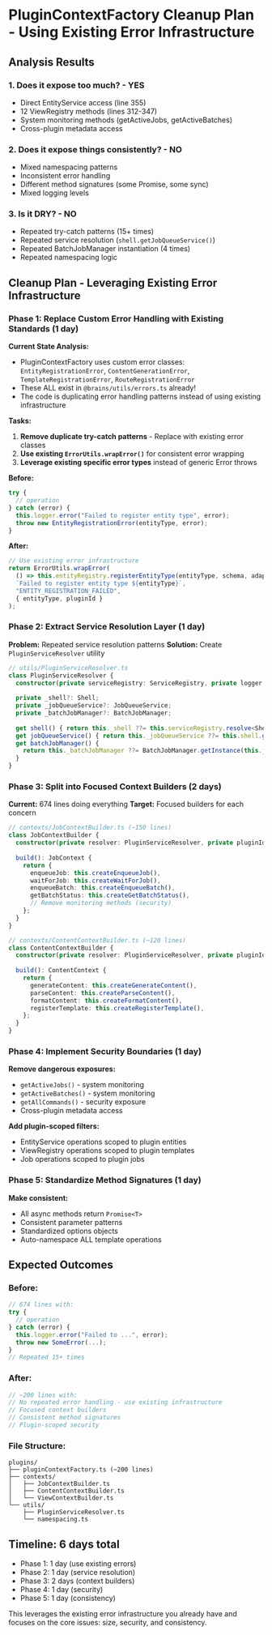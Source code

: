 # PluginContextFactory Cleanup Plan - Using Existing Error Infrastructure

## Analysis Results

### 1. **Does it expose too much?** - YES
- Direct EntityService access (line 355)
- 12 ViewRegistry methods (lines 312-347)
- System monitoring methods (getActiveJobs, getActiveBatches)
- Cross-plugin metadata access

### 2. **Does it expose things consistently?** - NO
- Mixed namespacing patterns
- Inconsistent error handling
- Different method signatures (some Promise, some sync)
- Mixed logging levels

### 3. **Is it DRY?** - NO
- Repeated try-catch patterns (15+ times)
- Repeated service resolution (`shell.getJobQueueService()`)
- Repeated BatchJobManager instantiation (4 times)
- Repeated namespacing logic

## Cleanup Plan - Leveraging Existing Error Infrastructure

### Phase 1: Replace Custom Error Handling with Existing Standards (1 day)

**Current State Analysis:**
- PluginContextFactory uses custom error classes: `EntityRegistrationError`, `ContentGenerationError`, `TemplateRegistrationError`, `RouteRegistrationError`
- These ALL exist in `@brains/utils/errors.ts` already!
- The code is duplicating error handling patterns instead of using existing infrastructure

**Tasks:**
1. **Remove duplicate try-catch patterns** - Replace with existing error classes
2. **Use existing `ErrorUtils.wrapError()`** for consistent error wrapping
3. **Leverage existing specific error types** instead of generic Error throws

**Before:**
```typescript
try {
  // operation
} catch (error) {
  this.logger.error("Failed to register entity type", error);
  throw new EntityRegistrationError(entityType, error);
}
```

**After:**
```typescript
// Use existing error infrastructure
return ErrorUtils.wrapError(
  () => this.entityRegistry.registerEntityType(entityType, schema, adapter),
  `Failed to register entity type ${entityType}`,
  "ENTITY_REGISTRATION_FAILED",
  { entityType, pluginId }
);
```

### Phase 2: Extract Service Resolution Layer (1 day)

**Problem:** Repeated service resolution patterns
**Solution:** Create `PluginServiceResolver` utility

```typescript
// utils/PluginServiceResolver.ts
class PluginServiceResolver {
  constructor(private serviceRegistry: ServiceRegistry, private logger: Logger) {}
  
  private _shell?: Shell;
  private _jobQueueService?: JobQueueService;
  private _batchJobManager?: BatchJobManager;
  
  get shell() { return this._shell ??= this.serviceRegistry.resolve<Shell>("shell"); }
  get jobQueueService() { return this._jobQueueService ??= this.shell.getJobQueueService(); }
  get batchJobManager() { 
    return this._batchJobManager ??= BatchJobManager.getInstance(this.jobQueueService, this.logger);
  }
}
```

### Phase 3: Split into Focused Context Builders (2 days)

**Current:** 674 lines doing everything
**Target:** Focused builders for each concern

```typescript
// contexts/JobContextBuilder.ts (~150 lines)
class JobContextBuilder {
  constructor(private resolver: PluginServiceResolver, private pluginId: string) {}
  
  build(): JobContext {
    return {
      enqueueJob: this.createEnqueueJob(),
      waitForJob: this.createWaitForJob(),
      enqueueBatch: this.createEnqueueBatch(),
      getBatchStatus: this.createGetBatchStatus(),
      // Remove monitoring methods (security)
    };
  }
}

// contexts/ContentContextBuilder.ts (~120 lines) 
class ContentContextBuilder {
  constructor(private resolver: PluginServiceResolver, private pluginId: string) {}
  
  build(): ContentContext {
    return {
      generateContent: this.createGenerateContent(),
      parseContent: this.createParseContent(),
      formatContent: this.createFormatContent(),
      registerTemplate: this.createRegisterTemplate(),
    };
  }
}
```

### Phase 4: Implement Security Boundaries (1 day)

**Remove dangerous exposures:**
- `getActiveJobs()` - system monitoring
- `getActiveBatches()` - system monitoring  
- `getAllCommands()` - security exposure
- Cross-plugin metadata access

**Add plugin-scoped filters:**
- EntityService operations scoped to plugin entities
- ViewRegistry operations scoped to plugin templates
- Job operations scoped to plugin jobs

### Phase 5: Standardize Method Signatures (1 day)

**Make consistent:**
- All async methods return `Promise<T>`
- Consistent parameter patterns
- Standardized options objects
- Auto-namespace ALL template operations

## Expected Outcomes

### Before:
```typescript
// 674 lines with:
try {
  // operation
} catch (error) {
  this.logger.error("Failed to ...", error);
  throw new SomeError(...);
}
// Repeated 15+ times
```

### After:
```typescript
// ~200 lines with:
// No repeated error handling - use existing infrastructure
// Focused context builders
// Consistent method signatures
// Plugin-scoped security
```

### File Structure:
```
plugins/
├── pluginContextFactory.ts (~200 lines)
├── contexts/
│   ├── JobContextBuilder.ts
│   ├── ContentContextBuilder.ts
│   └── ViewContextBuilder.ts
└── utils/
    ├── PluginServiceResolver.ts
    └── namespacing.ts
```

## Timeline: 6 days total
- Phase 1: 1 day (use existing errors)
- Phase 2: 1 day (service resolution)
- Phase 3: 2 days (context builders)
- Phase 4: 1 day (security)
- Phase 5: 1 day (consistency)

This leverages the existing error infrastructure you already have and focuses on the core issues: size, security, and consistency.